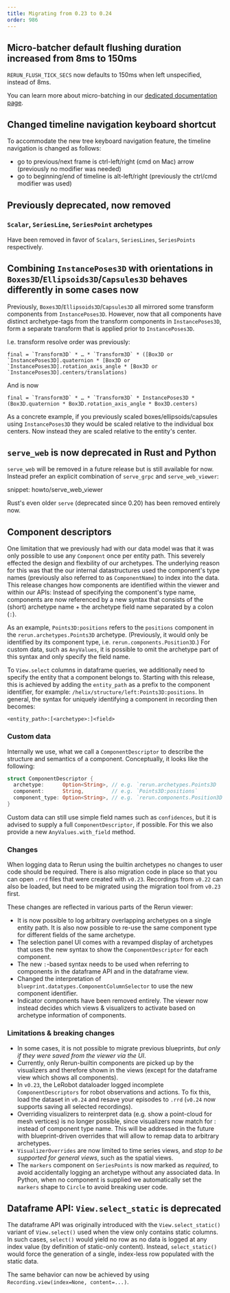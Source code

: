 ```yaml
---
title: Migrating from 0.23 to 0.24
order: 986
---
```

<!--   ^^^ this number must be _decremented_ when you copy/paste this file -->

## Micro-batcher default flushing duration increased from 8ms to 150ms

`RERUN_FLUSH_TICK_SECS` now defaults to 150ms when left unspecified, instead of 8ms.

You can learn more about micro-batching in our [dedicated documentation page](../sdk/micro-batching.md).

## Changed timeline navigation keyboard shortcut

To accommodate the new tree keyboard navigation feature, the timeline navigation is changed as follows:

- go to previous/next frame is ctrl-left/right (cmd on Mac) arrow (previously no modifier was needed)
- go to beginning/end of timeline is alt-left/right (previously the ctrl/cmd modifier was used)

## Previously deprecated, now removed

### `Scalar`, `SeriesLine`, `SeriesPoint` archetypes

Have been removed in favor of `Scalars`, `SeriesLines`, `SeriesPoints` respectively.


## Combining `InstancePoses3D` with orientations in `Boxes3D`/`Ellipsoids3D`/`Capsules3D` behaves differently in some cases now

Previously, `Boxes3D`/`Ellipsoids3D`/`Capsules3D` all mirrored some transform components from `InstancePoses3D`.
However, now that all components have distinct archetype-tags from the transform components in `InstancePoses3D`, form a separate transform
that is applied prior to `InstancePoses3D`.

I.e. transform resolve order was previously:
```
final = `Transform3D` * … * `Transform3D` * ([Box3D or `InstancePoses3D].quaternion * [Box3D or `InstancePoses3D].rotation_axis_angle * [Box3D or `InstancePoses3D].centers/translations)
```
And is now
```
final = `Transform3D` * … * `Transform3D` * InstancePoses3D * (Box3D.quaternion * Box3D.rotation_axis_angle * Box3D.centers)
```

As a concrete example, if you previously scaled boxes/ellipsoids/capsules using `InstancePoses3D` they would be scaled relative to the individual box centers.
Now instead they are scaled relative to the entity's center.

## `serve_web` is now deprecated in Rust and Python

`serve_web` will be removed in a future release but is still available for now.
Instead prefer an explicit combination of `serve_grpc` and `serve_web_viewer`:

snippet: howto/serve_web_viewer

Rust's even older `serve` (deprecated since 0.20) has been removed entirely now.

## Component descriptors

One limitation that we previously had with our data model was that it was only possible to use any `Component` once per entity path.
This severely effected the design and flexbility of our archetypes.
The underlying reason for this was that the our internal datastructures used the component's type names (previously also referred to as `ComponentName`) to index into the data.
This release changes how components are identified within the viewer and within our APIs:
Instead of specifying the component's type name, components are now referenced by a new syntax that consists of the (short) archetype name + the archetype field name separated by a colon (`:`).

As an example, `Points3D:positions` refers to the `positions` component in the `rerun.archetypes.Points3D` archetype.
(Previously, it would only be identified by its component type, i.e. `rerun.components.Position3D`.)
For custom data, such as `AnyValues`, it is possible to omit the archetype part of this syntax and only specify the field name.

To `View.select` columns in dataframe queries, we additionally need to specify the entity that a component belongs to.
Starting with this release, this is achieved by adding the `entity_path` as a prefix to the component identifier, for example: `/helix/structure/left:Points3D:positions`.
In general, the syntax for uniquely identifying a component in recording then becomes:

```
<entity_path>:[<archetype>:]<field>
```

### Custom data

Internally we use, what we call a `ComponentDescriptor` to describe the structure and semantics of a component.
Conceptually, it looks like the following:

```rs
struct ComponentDescriptor {
  archetype:      Option<String>, // e.g. `rerun.archetypes.Points3D
  component:      String,         // e.g. `Points3D:positions`
  component_type: Option<String>, // e.g. `rerun.components.Position3D
}
```

Custom data can still use simple field names such as `confidences`, but it is advised to supply a full `ComponentDescriptor`, if possible.
For this we also provide a new `AnyValues.with_field` method.

### Changes

When logging data to Rerun using the builtin archetypes no changes to user code should be required.
There is also migration code in place so that you can open `.rrd` files that were created with `v0.23`.
Recordings from `v0.22` can also be loaded, but need to be migrated using the migration tool from `v0.23` first.

These changes are reflected in various parts of the Rerun viewer:

* It is now possible to log arbitrary overlapping archetypes on a single entity path. It is also now possible to re-use the same component type for different fields of the same archetype.
* The selection panel UI comes with a revamped display of archetypes that uses the new syntax to show the `ComponentDescriptor` for each component.
* The new `:`-based syntax needs to be used when referring to components in the dataframe API and in the dataframe view.
* Changed the interpretation of `blueprint.datatypes.ComponentColumnSelector` to use the new component identifier.
* Indicator components have been removed entirely. The viewer now instead decides which views & visualizers to activate based on archetype information of components.

### Limitations & breaking changes

* In some cases, it is not possible to migrate previous blueprints, _but only if they were saved from the viewer via the UI_.
* Currently, only Rerun-builtin components are picked up by the visualizers and therefore shown in the views (except for the dataframe view which shows all components).
* In `v0.23`, the LeRobot dataloader logged incomplete `ComponentDescriptors` for robot observations and actions. To fix this, load the dataset in `v0.24` and resave your episodes to `.rrd` (`v0.24` now supports saving all selected recordings).
* Overriding visualizers to reinterpret data (e.g. show a point-cloud for mesh vertices) is no longer possible, since visualizers now match for <archetype>:<field> instead of component type name. This will be addressed in the future with blueprint-driven overrides that will allow to remap data to arbitrary archetypes.
* `VisualizerOverrides` are now limited to time series views, and _stop to be supported for general views_, such as the spatial views.
* The `markers` component on `SeriesPoints` is now marked as _required_, to avoid accidentally logging an archetype without any associated data. In Python, when no component is supplied we automatically set the `markers` shape to `Circle` to avoid breaking user code.

## Dataframe API: `View.select_static` is deprecated

The dataframe API was originally introduced with the `View.select_static()` variant of `View.select()` used when the view only contains static columns. In such cases, `select()` would yield no row as no data is logged at any index value (by definition of static-only content). Instead, `select_static()` would force the generation of a single, index-less row populated with the static data.

The same behavior can now be achieved by using `Recording.view(index=None, content=...)`.

